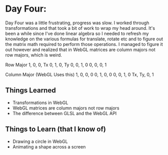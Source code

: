 # Day Four:
Day Four was a little frustrating, progress was slow. I worked through transformations and that took a bit of work to wrap my head around. It's been a while since I've done linear algebra so I needed to refresh my knowledge on the various formulas for translate, rotate etc and to figure out the matrix math required to perform those operations. I managed to figure it out however and realized that in WebGL matrices are column majors not row majors, which is weird.

Row Major
1, 0, 0, Tx
0, 1, 0, Ty
0, 0, 1, 0
0, 0, 0, 1  

Column Major (WebGL Uses this)
1, 0, 0, 0
0, 1, 0, 0
0, 0, 1, 0
Tx, Ty, 0, 1

## Things Learned
- Transformations in WebGL 
- WebGL matrices are column majors not row majors 
- The difference between GLSL and the WebGL API

## Things to Learn (that I know of)
- Drawing a circle in WebGL
- Animating a shape across a screen
